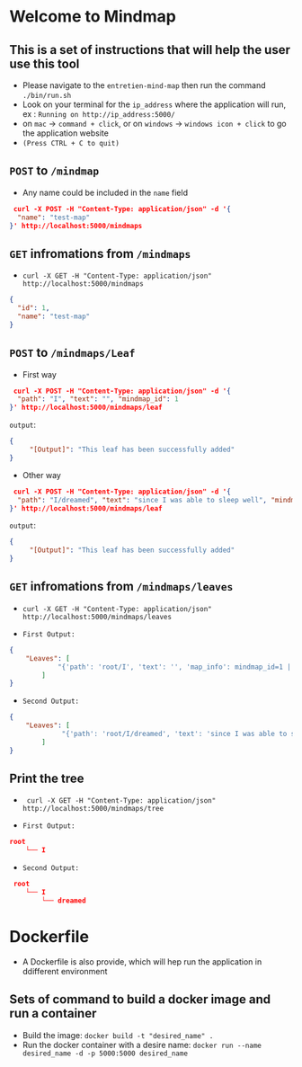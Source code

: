 # Welcome to Mindmap

## This is a set of instructions that will help the user use this tool
- Please navigate to the `entretien-mind-map` then run the command `./bin/run.sh`
- Look on your terminal for the `ip_address` where the application will run, ex : `Running on http://ip_address:5000/`
- on `mac` -> `command + click`, or on `windows` -> `windows icon + click` to go the application website
- `(Press CTRL + C to quit)`

## `POST` to `/mindmap`
-  Any name could be included in the `name` field
```json
 curl -X POST -H "Content-Type: application/json" -d '{
  "name": "test-map"
}' http://localhost:5000/mindmaps
```

## `GET` infromations from `/mindmaps`
- `curl -X GET -H "Content-Type: application/json" http://localhost:5000/mindmaps`
```json
{
  "id": 1, 
  "name": "test-map"
}
```

## `POST` to `/mindmaps/Leaf`
- First way 
```json
 curl -X POST -H "Content-Type: application/json" -d '{
  "path": "I", "text": "", "mindmap_id": 1
}' http://localhost:5000/mindmaps/leaf
```

`output`: 
```json
{
     "[Output]": "This leaf has been successfully added"
}
```

- Other way
```json
 curl -X POST -H "Content-Type: application/json" -d '{
  "path": "I/dreamed", "text": "since I was able to sleep well", "mindmap_id": 1
}' http://localhost:5000/mindmaps/leaf
```

`output`: 
```json
{
     "[Output]": "This leaf has been successfully added"
}
```


## `GET` infromations from `/mindmaps/leaves`
- `curl -X GET -H "Content-Type: application/json" http://localhost:5000/mindmaps/leaves`

- `First Output:`
```json
{
    "Leaves": [
            "{'path': 'root/I', 'text': '', 'map_info': mindmap_id=1 | mindmap_name=test-map}"
        ]
}
```

- `Second Output:`
```json
{
    "Leaves": [
             "{'path': 'root/I/dreamed', 'text': 'since I was able to sleep well', 'map_info': mindmap_id=1 | mindmap_name=test-map}"
        ]
}
```


## Print the tree
- ` curl -X GET -H "Content-Type: application/json" http://localhost:5000/mindmaps/tree`

- `First Output:`
```json
root
    └── I
```

- `Second Output:`
```json
 root
    └── I
        └── dreamed
```


# Dockerfile 
- A Dockerfile is also provide, which will hep run the application in ddifferent environment

## Sets of command to build a docker image and run a container 
- Build the image: `docker build -t "desired_name" .`
- Run the docker container with a desire name: `docker run --name desired_name -d -p 5000:5000 desired_name`